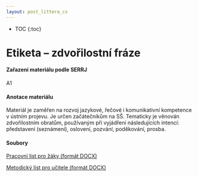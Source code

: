 ```yaml
---
layout: post_littera_cs
---
```

* TOC
{:toc}

# Etiketa – zdvořilostní fráze

#### Zařazení materiálu podle SERRJ

A1

#### Anotace materiálu

Materiál je zaměřen na rozvoj jazykové, řečové i komunikativní kompetence v ústním projevu. Je určen začátečníkům na SŠ. Tematicky je věnován zdvořilostním obratům, používaným při vyjádření následujících intencí: představení (seznámení), oslovení, pozvání, poděkování, prosba.

#### Soubory

[Pracovní list pro žáky (formát DOCX)](/cs/littera/rustina/materialy/zaci/ustni_projev/54_Etiketa_Z_A1.docx) 

[Metodický list pro učitele (formát DOCX)](/cs/littera/rustina/materialy/metodika/54_Etiketa_metodika.docx)